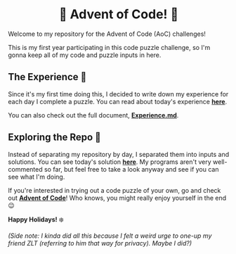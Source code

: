 <h1 align="center">🎄 Advent of Code! 🎄</h1>

Welcome to my repository for the Advent of Code (AoC) challenges!

This is my first year participating in this code puzzle challenge, so I'm gonna keep all of my code and puzzle inputs in here.

## The Experience 🎀

Since it's my first time doing this, I decided to write down my experience for each day I complete a puzzle. You can read about today's experience [**here**](https://github.com/Valenciola/Advent-o-Code/blob/main/Experience.md#day-2---12223).

You can also check out the full document, [**Experience.md**](https://github.com/Valenciola/Advent-o-Code/blob/main/Experience.md).

## Exploring the Repo 🚀

Instead of separating my repository by day, I separated them into inputs and solutions. You can see today's solution [**here**](https://github.com/Valenciola/Advent-o-Code/blob/main/Solutions/Chal2.py). My programs aren't very well-commented so far, but feel free to take a look anyway and see if you can see what I'm doing.

If you're interested in trying out a code puzzle of your own, go and check out [**Advent of Code**](https://adventofcode.com/2023)! Who knows, you might really enjoy yourself in the end 😉

**Happy Holidays!** ❄️

*(Side note: I kinda did all this because I felt a weird urge to one-up my friend ZLT (referring to him that way for privacy). Maybe I did?)*
